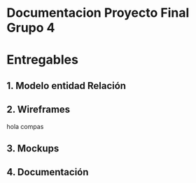 # Documentacion Proyecto Final Grupo 4

# Entregables


## 1. Modelo entidad Relación

## 2. Wireframes
hola compas
## 3. Mockups

## 4. Documentación

